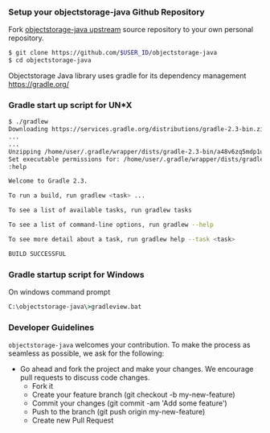 ### Setup your objectstorage-java Github Repository
Fork [objectstorage-java upstream](https://github.com/minio/objectstorage-java/fork) source repository to your own personal repository.
```sh
$ git clone https://github.com/$USER_ID/objectstorage-java
$ cd objectstorage-java
```

Objectstorage Java library uses gradle for its dependency management https://gradle.org/

### Gradle start up script for UN*X
```sh
$ ./gradlew
Downloading https://services.gradle.org/distributions/gradle-2.3-bin.zip
...
...
Unzipping /home/user/.gradle/wrapper/dists/gradle-2.3-bin/a48v6zq5mdp1uyn9rwlj56945/gradle-2.3-bin.zip to /home/user/.gradle/wrapper/dists/gradle-2.3-bin/a48v6zq5mdp1uyn9rwlj56945
Set executable permissions for: /home/user/.gradle/wrapper/dists/gradle-2.3-bin/a48v6zq5mdp1uyn9rwlj56945/gradle-2.3/bin/gradle
:help

Welcome to Gradle 2.3.

To run a build, run gradlew <task> ...

To see a list of available tasks, run gradlew tasks

To see a list of command-line options, run gradlew --help

To see more detail about a task, run gradlew help --task <task>

BUILD SUCCESSFUL

```

### Gradle startup script for Windows

On windows command prompt

```bat
C:\objectstorage-java\>gradleview.bat
```

###  Developer Guidelines

``objectstorage-java`` welcomes your contribution. To make the process as seamless as possible, we ask for the following:

* Go ahead and fork the project and make your changes. We encourage pull requests to discuss code changes.
    - Fork it
    - Create your feature branch (git checkout -b my-new-feature)
    - Commit your changes (git commit -am 'Add some feature')
    - Push to the branch (git push origin my-new-feature)
    - Create new Pull Request

